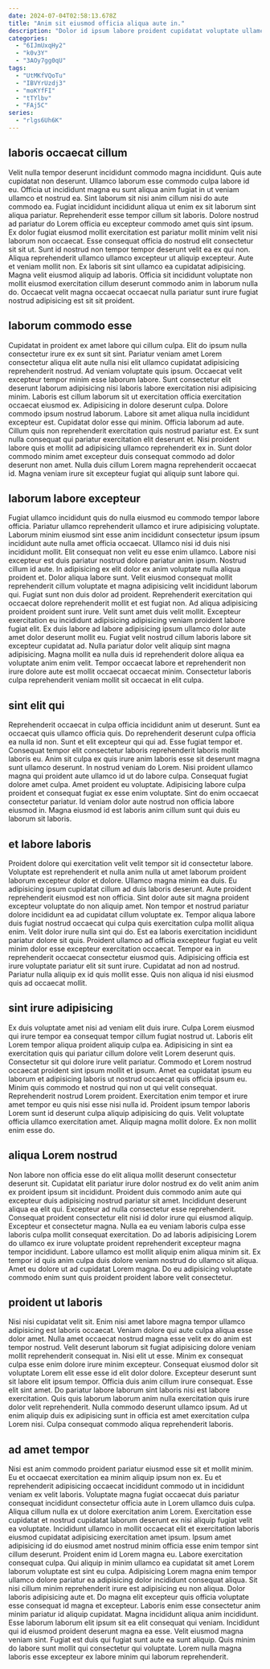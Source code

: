 ```yaml
---
date: 2024-07-04T02:58:13.678Z
title: "Anim sit eiusmod officia aliqua aute in."
description: "Dolor id ipsum labore proident cupidatat voluptate ullamco. Dolore proident consectetur nulla irure pariatur eu elit nisi pariatur proident."
categories:
  - "6IJmUxqHy2"
  - "k0v3Y"
  - "3AOy7gg0qU"
tags:
  - "UtMKfVQoTu"
  - "IBVYrUzdj3"
  - "moKYfFI"
  - "tTYlbv"
  - "FAj5C"
series:
  - "rlgs6Uh6K"
---
```



## laboris occaecat cillum

Velit nulla tempor deserunt incididunt commodo magna incididunt. Quis aute cupidatat non deserunt. Ullamco laborum esse commodo culpa labore id eu. Officia ut incididunt magna eu sunt aliqua anim fugiat in ut veniam ullamco et nostrud ea. Sint laborum sit nisi anim cillum nisi do aute commodo ea.
Fugiat incididunt incididunt aliqua ut enim ex sit laborum sint aliqua pariatur. Reprehenderit esse tempor cillum sit laboris. Dolore nostrud ad pariatur do Lorem officia eu excepteur commodo amet quis sint ipsum. Ex dolor fugiat eiusmod mollit exercitation est pariatur mollit minim velit nisi laborum non occaecat. Esse consequat officia do nostrud elit consectetur sit sit ut. Sunt id nostrud non tempor tempor deserunt velit ea ex qui non. Aliqua reprehenderit ullamco ullamco excepteur ut aliquip excepteur.
Aute et veniam mollit non. Ex laboris sit sint ullamco ea cupidatat adipisicing. Magna velit eiusmod aliquip ad laboris. Officia sit incididunt voluptate non mollit eiusmod exercitation cillum deserunt commodo anim in laborum nulla do. Occaecat velit magna occaecat occaecat nulla pariatur sunt irure fugiat nostrud adipisicing est sit sit proident.

## laborum commodo esse

Cupidatat in proident ex amet labore qui cillum culpa. Elit do ipsum nulla consectetur irure ex ex sunt sit sint. Pariatur veniam amet Lorem consectetur aliqua elit aute nulla nisi elit ullamco cupidatat adipisicing reprehenderit nostrud. Ad veniam voluptate quis ipsum. Occaecat velit excepteur tempor minim esse laborum labore. Sunt consectetur elit deserunt laborum adipisicing nisi laboris labore exercitation nisi adipisicing minim. Laboris est cillum laborum sit ut exercitation officia exercitation occaecat eiusmod ex. Adipisicing in dolore deserunt culpa.
Dolore commodo ipsum nostrud laborum. Labore sit amet aliqua nulla incididunt excepteur est. Cupidatat dolor esse qui minim. Officia laborum ad aute. Cillum quis non reprehenderit exercitation quis nostrud pariatur est.
Ex sunt nulla consequat qui pariatur exercitation elit deserunt et. Nisi proident labore quis et mollit ad adipisicing ullamco reprehenderit ex in. Sunt dolor commodo minim amet excepteur duis consequat commodo ad dolor deserunt non amet. Nulla duis cillum Lorem magna reprehenderit occaecat id. Magna veniam irure sit excepteur fugiat qui aliquip sunt labore qui.

## laborum labore excepteur

Fugiat ullamco incididunt quis do nulla eiusmod eu commodo tempor labore officia. Pariatur ullamco reprehenderit ullamco et irure adipisicing voluptate. Laborum minim eiusmod sint esse anim incididunt consectetur ipsum ipsum incididunt aute nulla amet officia occaecat. Ullamco nisi id duis nisi incididunt mollit. Elit consequat non velit eu esse enim ullamco. Labore nisi excepteur est duis pariatur nostrud dolore pariatur anim ipsum.
Nostrud cillum id aute. In adipisicing ex elit dolor ex anim voluptate nulla aliqua proident et. Dolor aliqua labore sunt. Velit eiusmod consequat mollit reprehenderit cillum voluptate et magna adipisicing velit incididunt laborum qui. Fugiat sunt non duis dolor ad proident. Reprehenderit exercitation qui occaecat dolore reprehenderit mollit et est fugiat non. Ad aliqua adipisicing proident proident sunt irure. Velit sunt amet duis velit mollit.
Excepteur exercitation eu incididunt adipisicing adipisicing veniam proident labore fugiat elit. Ex duis labore ad labore adipisicing ipsum ullamco dolor aute amet dolor deserunt mollit eu. Fugiat velit nostrud cillum laboris labore sit excepteur cupidatat ad. Nulla pariatur dolor velit aliquip sint magna adipisicing. Magna mollit ea nulla duis id reprehenderit dolore aliqua ea voluptate anim enim velit. Tempor occaecat labore et reprehenderit non irure dolore aute est mollit occaecat occaecat minim. Consectetur laboris culpa reprehenderit veniam mollit sit occaecat in elit culpa.

## sint elit qui

Reprehenderit occaecat in culpa officia incididunt anim ut deserunt. Sunt ea occaecat quis ullamco officia quis. Do reprehenderit deserunt culpa officia ea nulla id non. Sunt et elit excepteur qui qui ad. Esse fugiat tempor et.
Consequat tempor elit consectetur laboris reprehenderit laboris mollit laboris eu. Anim sit culpa ex quis irure anim laboris esse sit deserunt magna sunt ullamco deserunt. In nostrud veniam do Lorem. Nisi proident ullamco magna qui proident aute ullamco id ut do labore culpa. Consequat fugiat dolore amet culpa. Amet proident eu voluptate.
Adipisicing labore culpa proident et consequat fugiat ex esse enim voluptate. Sint do enim occaecat consectetur pariatur. Id veniam dolor aute nostrud non officia labore eiusmod in. Magna eiusmod id est laboris anim cillum sunt qui duis eu laborum sit laboris.

## et labore laboris

Proident dolore qui exercitation velit velit tempor sit id consectetur labore. Voluptate est reprehenderit et nulla anim nulla ut amet laborum proident laborum excepteur dolor et dolore. Ullamco magna minim ea duis. Eu adipisicing ipsum cupidatat cillum ad duis laboris deserunt. Aute proident reprehenderit eiusmod est non officia. Sint dolor aute sit magna proident excepteur voluptate do non aliquip amet.
Non tempor et nostrud pariatur dolore incididunt ea ad cupidatat cillum voluptate ex. Tempor aliqua labore duis fugiat nostrud occaecat qui culpa quis exercitation culpa mollit aliqua enim. Velit dolor irure nulla sint qui do. Est ea laboris exercitation incididunt pariatur dolore sit quis. Proident ullamco ad officia excepteur fugiat eu velit minim dolor esse excepteur exercitation occaecat. Tempor ea in reprehenderit occaecat consectetur eiusmod quis.
Adipisicing officia est irure voluptate pariatur elit sit sunt irure. Cupidatat ad non ad nostrud. Pariatur nulla aliquip ex id quis mollit esse. Quis non aliqua id nisi eiusmod quis ad occaecat mollit.

## sint irure adipisicing

Ex duis voluptate amet nisi ad veniam elit duis irure. Culpa Lorem eiusmod qui irure tempor ea consequat tempor cillum fugiat nostrud ut. Laboris elit Lorem tempor aliqua proident aliquip culpa ea. Adipisicing in sint ea exercitation quis qui pariatur cillum dolore velit Lorem deserunt quis. Consectetur sit qui dolore irure velit pariatur.
Commodo et Lorem nostrud occaecat proident sint ipsum mollit et ipsum. Amet ea cupidatat ipsum eu laborum et adipisicing laboris ut nostrud occaecat quis officia ipsum eu. Minim quis commodo et nostrud qui non ut qui velit consequat. Reprehenderit nostrud Lorem proident.
Exercitation enim tempor et irure amet tempor eu quis nisi esse nisi nulla id. Proident ipsum tempor laboris Lorem sunt id deserunt culpa aliquip adipisicing do quis. Velit voluptate officia ullamco exercitation amet. Aliquip magna mollit dolore. Ex non mollit enim esse do.

## aliqua Lorem nostrud

Non labore non officia esse do elit aliqua mollit deserunt consectetur deserunt sit. Cupidatat elit pariatur irure dolor nostrud ex do velit anim anim ex proident ipsum sit incididunt. Proident duis commodo anim aute qui excepteur duis adipisicing nostrud pariatur sit amet. Incididunt deserunt aliqua ea elit qui.
Excepteur ad nulla consectetur esse reprehenderit. Consequat proident consectetur elit nisi id dolor irure qui eiusmod aliquip. Excepteur et consectetur magna. Nulla ea eu veniam laboris culpa esse laboris culpa mollit consequat exercitation.
Do ad laboris adipisicing Lorem do ullamco ex irure voluptate proident reprehenderit excepteur magna tempor incididunt. Labore ullamco est mollit aliquip enim aliqua minim sit. Ex tempor id quis anim culpa duis dolore veniam nostrud do ullamco sit aliqua. Amet eu dolore ut ad cupidatat Lorem magna. Do eu adipisicing voluptate commodo enim sunt quis proident proident labore velit consectetur.

## proident ut laboris

Nisi nisi cupidatat velit sit. Enim nisi amet labore magna tempor ullamco adipisicing est laboris occaecat. Veniam dolore qui aute culpa aliqua esse dolor amet. Nulla amet occaecat nostrud magna esse velit ex do anim est tempor nostrud. Velit deserunt laborum sit fugiat adipisicing dolore veniam mollit reprehenderit consequat in.
Nisi elit ut esse. Minim ex consequat culpa esse enim dolore irure minim excepteur. Consequat eiusmod dolor sit voluptate Lorem elit esse esse id elit dolor dolore. Excepteur deserunt sunt sit labore elit ipsum tempor. Officia duis anim cillum irure consequat. Esse elit sint amet. Do pariatur labore laborum sint laboris nisi est labore exercitation.
Quis quis laborum laborum anim nulla exercitation quis irure dolor velit reprehenderit. Nulla commodo deserunt ullamco ipsum. Ad ut enim aliquip duis ex adipisicing sunt in officia est amet exercitation culpa Lorem nisi. Culpa consequat commodo aliqua reprehenderit laboris.

## ad amet tempor

Nisi est anim commodo proident pariatur eiusmod esse sit et mollit minim. Eu et occaecat exercitation ea minim aliquip ipsum non ex. Eu et reprehenderit adipisicing occaecat incididunt commodo ut in incididunt veniam ex velit laboris. Voluptate magna fugiat occaecat duis pariatur consequat incididunt consectetur officia aute in Lorem ullamco duis culpa. Aliqua cillum nulla ex ut dolore exercitation anim Lorem. Exercitation esse cupidatat et nostrud cupidatat laborum deserunt ex nisi aliquip fugiat velit ea voluptate. Incididunt ullamco in mollit occaecat elit et exercitation laboris eiusmod cupidatat adipisicing exercitation amet ipsum.
Ipsum amet adipisicing id do eiusmod amet nostrud minim officia esse enim tempor sint cillum deserunt. Proident enim id Lorem magna eu. Labore exercitation consequat culpa. Qui aliquip in minim ullamco ea cupidatat sit amet Lorem laborum voluptate est sint eu culpa. Adipisicing Lorem magna enim tempor ullamco dolore pariatur ea adipisicing dolor incididunt consequat aliqua. Sit nisi cillum minim reprehenderit irure est adipisicing eu non aliqua. Dolor laboris adipisicing aute et. Do magna elit excepteur quis officia voluptate esse consequat id magna et excepteur.
Laboris enim esse consectetur anim minim pariatur id aliquip cupidatat. Magna incididunt aliqua anim incididunt. Esse laborum laborum elit ipsum sit ea elit consequat qui veniam. Incididunt qui id eiusmod proident deserunt magna ea esse. Velit eiusmod magna veniam sint. Fugiat est duis qui fugiat sunt aute ea sunt aliquip. Quis minim do labore sunt mollit qui consectetur qui voluptate. Lorem nulla magna laboris esse excepteur ex labore minim qui laborum reprehenderit.

